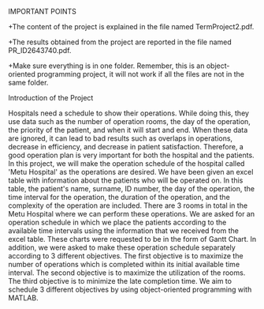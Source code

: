 IMPORTANT POINTS

+The content of the project is explained in the file named TermProject2.pdf.

+The results obtained from the project are reported in the file named PR_ID2643740.pdf.

+Make sure everything is in one folder. Remember, this is an object-oriented programming project, it will not work if all the files are not in the same folder.

Introduction of the Project

Hospitals need a schedule to show their operations. While doing this, they use data such as the
number of operation rooms, the day of the operation, the priority of the patient, and when it will
start and end. When these data are ignored, it can lead to bad results such as overlaps in
operations, decrease in efficiency, and decrease in patient satisfaction. Therefore, a good
operation plan is very important for both the hospital and the patients. In this project, we will
make the operation schedule of the hospital called 'Metu Hospital' as the operations are desired.
We have been given an excel table with information about the patients who will be operated on.
In this table, the patient's name, surname, ID number, the day of the operation, the time interval
for the operation, the duration of the operation, and the complexity of the operation are included.
There are 3 rooms in total in the Metu Hospital where we can perform these operations. We are
asked for an operation schedule in which we place the patients according to the available time
intervals using the information that we received from the excel table. These charts were requested
to be in the form of Gantt Chart. In addition, we were asked to make these operation schedule
separately according to 3 different objectives. The first objective is to maximize the number of
operations which is completed within its initial available time interval. The second objective is to 
maximize the utilization of the rooms. The third objective is to minimize the late completion time.
We aim to schedule 3 different objectives by using object-oriented programming with MATLAB.

